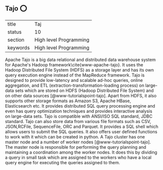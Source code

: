 ## Tajo :o:


|          |                        |
| -------- | ---------------------- |
| title    | Taj                    | 
| status   | 10                     |
| section  | High level Programming |
| keywords | High level Programming |



Apache Tajo is a big data relational and distributed data warehouse
system for Apache's Hadoop framework\cite{www-apache-tajo}. It uses
the Hadoop Distributed File System (HDFS) as a storage layer and has
its own query execution engine instead of the MapReduce
framework. Tajo is designed to provide low-latency and scalable ad-hoc
queries, online aggregation, and ETL
(extraction-transformation-loading process) on large-data sets which
are stored on HDFS (Hadoop Distributed File System) and on other data
sources [@www-tutorialspoint-tajo]. Apart from HDFS, it also
supports other storage formats as Amazon S3, Apache HBase,
Elasticsearch etc. It provides distributed SQL query processing engine
and even has query optimization techniques and provides interactive
analysis on large-data sets. Tajo is compatible with ANSI/ISO SQL
standard, JDBC standard. Tajo can also store data from various file
formats such as CSV, JSON,RCFile, SequenceFile, ORC and Parquet. It
provides a SQL shell which allows users to submit the SQL queries. It
also offers user defined functions to work with it which can be
created in python. A Tajo cluster has one master node and a number of
worker nodes [@www-tutorialspoint-tajo]. The master node is
responsible for performing the query planning and maintaining a
coordination among the worker nodes. It does this by dividing a query
in small task which are assigned to the workers who have a local query
engine for executing the queries assigned to them.


     

